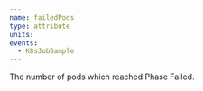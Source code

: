 ```yaml
---
name: failedPods
type: attribute
units:
events:
  - K8sJobSample
---
```


The number of pods which reached Phase Failed.
